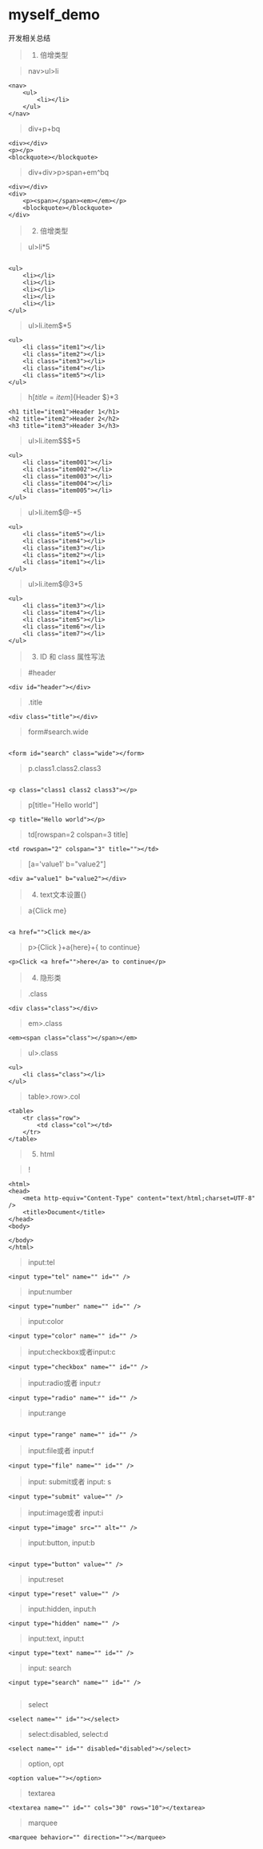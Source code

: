 # myself_demo
开发相关总结
> 1. 倍增类型

> nav>ul>li

```
<nav>
    <ul>
        <li></li>
    </ul>
</nav>
```
> div+p+bq

```
<div></div>
<p></p>
<blockquote></blockquote>
```
> div+div>p>span+em^bq
 
```
<div></div>
<div>
    <p><span></span><em></em></p>
    <blockquote></blockquote>
</div>

```
> 2. 倍增类型

> ul>li*5

```

<ul>
    <li></li>
    <li></li>
    <li></li>
    <li></li>
    <li></li>
</ul>
```
> ul>li.item$*5

```
<ul>
    <li class="item1"></li>
    <li class="item2"></li>
    <li class="item3"></li>
    <li class="item4"></li>
    <li class="item5"></li>
</ul>
```
> h$[title=item$]{Header $}*3

```
<h1 title="item1">Header 1</h1>
<h2 title="item2">Header 2</h2>
<h3 title="item3">Header 3</h3>
```
> ul>li.item$$$*5

```
<ul>
    <li class="item001"></li>
    <li class="item002"></li>
    <li class="item003"></li>
    <li class="item004"></li>
    <li class="item005"></li>
</ul>
```
> ul>li.item$@-*5

```
<ul>
    <li class="item5"></li>
    <li class="item4"></li>
    <li class="item3"></li>
    <li class="item2"></li>
    <li class="item1"></li>
</ul>
```
> ul>li.item$@3*5

```
<ul>
    <li class="item3"></li>
    <li class="item4"></li>
    <li class="item5"></li>
    <li class="item6"></li>
    <li class="item7"></li>
</ul>
```
> 3. ID 和 class 属性写法

> #header

```
<div id="header"></div>
```
> .title

```
<div class="title"></div>
```
> form#search.wide

```

<form id="search" class="wide"></form>
```
> p.class1.class2.class3

```

<p class="class1 class2 class3"></p>
```

> p[title="Hello world"]

```
<p title="Hello world"></p>
```
> td[rowspan=2 colspan=3 title]

```
<td rowspan="2" colspan="3" title=""></td>
```
> [a='value1' b="value2"]

```
<div a="value1" b="value2"></div>
```
> 4. text文本设置{}

> a{Click me}

```

<a href="">Click me</a>
```
> p>{Click }+a{here}+{ to continue}

```
<p>Click <a href="">here</a> to continue</p>
```
> 4. 隐形类

> .class

```
<div class="class"></div>
```
> em>.class

```
<em><span class="class"></span></em>
```

> ul>.class

```
<ul>
    <li class="class"></li>
</ul>
```
> table>.row>.col

```
<table>
    <tr class="row">
        <td class="col"></td>
    </tr>
</table>
```
> 5. html

> !

```
<html>
<head>
    <meta http-equiv="Content-Type" content="text/html;charset=UTF-8" />
    <title>Document</title>
</head>
<body>
    
</body>
</html>
```
> input:tel

```
<input type="tel" name="" id="" />
```

> input:number

```
<input type="number" name="" id="" />

```
> input:color

```
<input type="color" name="" id="" />
```
> input:checkbox或者input:c

```
<input type="checkbox" name="" id="" />
```
> input:radio或者 input:r

```
<input type="radio" name="" id="" />
```
> input:range

```

<input type="range" name="" id="" />
```
> input:file或者 input:f

```
<input type="file" name="" id="" />
```
> input: submit或者 input: s

```
<input type="submit" value="" />
```
> input:image或者 input:i

```
<input type="image" src="" alt="" />
```
> input:button, input:b

```

<input type="button" value="" />
```
> input:reset

```
<input type="reset" value="" />
```
> input:hidden, input:h

```
<input type="hidden" name="" />

```
> input:text, input:t

```
<input type="text" name="" id="" />
```
> input: search

```
<input type="search" name="" id="" />
```
> 

```

```
> select

```
<select name="" id=""></select>
```
> select:disabled, select:d

```
<select name="" id="" disabled="disabled"></select>
```
> option, opt

```
<option value=""></option>
```
> textarea

```
<textarea name="" id="" cols="30" rows="10"></textarea>
```
> marquee

```
<marquee behavior="" direction=""></marquee>
```
> 

```

```
> 

```

```
> 

```

```
> 

```

```





